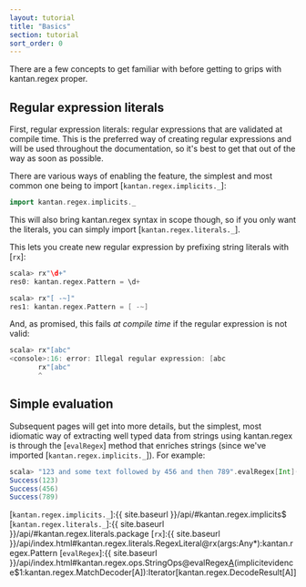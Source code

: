 ```yaml
---
layout: tutorial
title: "Basics"
section: tutorial
sort_order: 0
---
```

There are a few concepts to get familiar with before getting to grips with kantan.regex proper.

## Regular expression literals

First, regular expression literals: regular expressions that are validated at compile time. This is the preferred way
of creating regular expressions and will be used throughout the documentation, so it's best to get that out of the way
as soon as possible.

There are various ways of enabling the feature, the simplest and most common one being to import
[`kantan.regex.implicits._`]:

```scala
import kantan.regex.implicits._
```

This will also bring kantan.regex syntax in scope though, so if you only want the literals, you can simply import
[`kantan.regex.literals._`].

This lets you create new regular expression by prefixing string literals with [`rx`]:
 
```scala
scala> rx"\d+"
res0: kantan.regex.Pattern = \d+

scala> rx"[ -~]"
res1: kantan.regex.Pattern = [ -~]
```

And, as promised, this fails *at compile time* if the regular expression is not valid:
 
```scala
scala> rx"[abc"
<console>:16: error: Illegal regular expression: [abc
       rx"[abc"
       ^
```

## Simple evaluation

Subsequent pages will get into more details, but the simplest, most idiomatic way of extracting well typed data from
strings using kantan.regex is through the [`evalRegex`] method that enriches strings (since we've imported
[`kantan.regex.implicits._`]). For example:

```scala
scala> "123 and some text followed by 456 and then 789".evalRegex[Int](rx"\d+").foreach(println _)
Success(123)
Success(456)
Success(789)
```

[`kantan.regex.implicits._`]:{{ site.baseurl }}/api/#kantan.regex.implicits$
[`kantan.regex.literals._`]:{{ site.baseurl }}/api/#kantan.regex.literals.package
[`rx`]:{{ site.baseurl }}/api/index.html#kantan.regex.literals.RegexLiteral@rx(args:Any*):kantan.regex.Pattern
[`evalRegex`]:{{ site.baseurl }}/api/index.html#kantan.regex.ops.StringOps@evalRegex[A](p:kantan.regex.Pattern)(implicitevidence$1:kantan.regex.MatchDecoder[A]):Iterator[kantan.regex.DecodeResult[A]]
